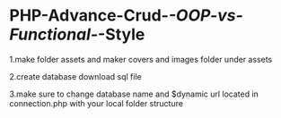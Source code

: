 # PHP-Advance-Crud-_-OOP-vs-Functional-_-Style

1.make folder assets and maker covers and images folder under assets

2.create database download sql file

3.make sure to change database name and $dynamic url located in connection.php with your local folder structure
